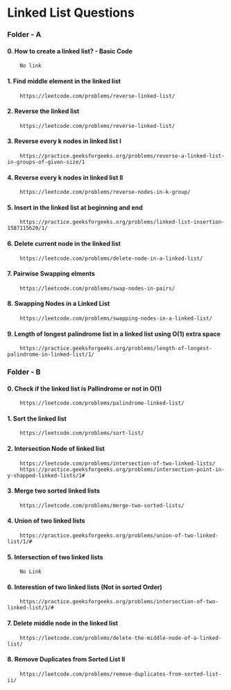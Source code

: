 # Linked List Questions

### Folder - A

#### 0. How to create a linked list? - Basic Code
        No link

#### 1. Find middle element in the linked list
        https://leetcode.com/problems/reverse-linked-list/

#### 2. Reverse the linked list
        https://leetcode.com/problems/reverse-linked-list/
        
#### 3. Reverse every k nodes in linked list I
        https://practice.geeksforgeeks.org/problems/reverse-a-linked-list-in-groups-of-given-size/1

#### 4. Reverse every k nodes in linked list II
        https://leetcode.com/problems/reverse-nodes-in-k-group/
        
#### 5. Insert in the linked list at beginning and end 
        https://practice.geeksforgeeks.org/problems/linked-list-insertion-1587115620/1/
        
#### 6. Delete current node in the linked list
        https://leetcode.com/problems/delete-node-in-a-linked-list/
        
#### 7. Pairwise Swapping elments       
        https://leetcode.com/problems/swap-nodes-in-pairs/
        
#### 8. Swapping Nodes in a Linked List
        https://leetcode.com/problems/swapping-nodes-in-a-linked-list/

#### 9. Length of longest palindrome list in a linked list using O(1) extra space
        https://practice.geeksforgeeks.org/problems/length-of-longest-palindrome-in-linked-list/1/



### Folder - B

#### 0. Check if the linked list is Pallindrome or not in O(1)
        https://leetcode.com/problems/palindrome-linked-list/
        
#### 1. Sort the linked list 
        https://leetcode.com/problems/sort-list/
        
#### 2. Intersection Node of linked list
        https://leetcode.com/problems/intersection-of-two-linked-lists/
        https://practice.geeksforgeeks.org/problems/intersection-point-in-y-shapped-linked-lists/1#

#### 3. Merge two sorted linked lists
        https://leetcode.com/problems/merge-two-sorted-lists/
        
#### 4. Union of two linked lists
        https://practice.geeksforgeeks.org/problems/union-of-two-linked-list/1/#
        
#### 5. Intersection of two linked lists
        No Link
        
#### 6. Interestion of two linked lists (Not in sorted Order) 
        https://practice.geeksforgeeks.org/problems/intersection-of-two-linked-list/1/#
        
#### 7. Delete middle node in the linked list
        https://leetcode.com/problems/delete-the-middle-node-of-a-linked-list/
        
#### 8. Remove Duplicates from Sorted List II
        https://leetcode.com/problems/remove-duplicates-from-sorted-list-ii/
        
